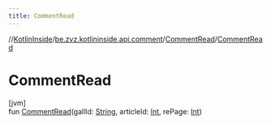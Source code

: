 ```yaml
---
title: CommentRead
---
```

//[KotlinInside](../../../index.html)/[be.zvz.kotlininside.api.comment](../index.html)/[CommentRead](index.html)/[CommentRead](-comment-read.html)



# CommentRead



[jvm]\
fun [CommentRead](-comment-read.html)(gallId: [String](https://kotlinlang.org/api/latest/jvm/stdlib/kotlin/-string/index.html), articleId: [Int](https://kotlinlang.org/api/latest/jvm/stdlib/kotlin/-int/index.html), rePage: [Int](https://kotlinlang.org/api/latest/jvm/stdlib/kotlin/-int/index.html))





